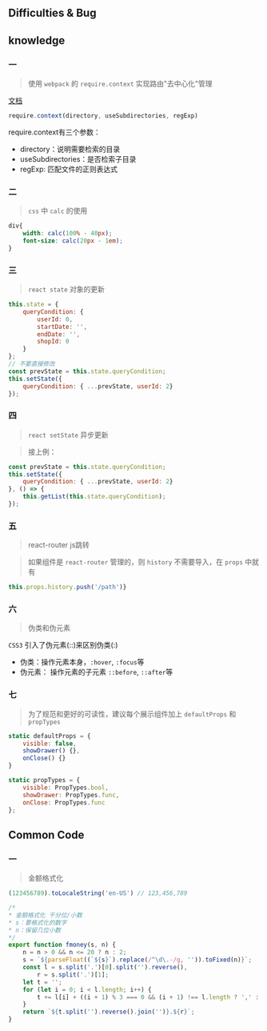 ## Difficulties & Bug

## knowledge

### 一

> 使用 `webpack` 的 `require.context` 实现路由"去中心化"管理

[文档](https://webpack.js.org/guides/dependency-management/#require-context)

```js
require.context(directory, useSubdirectories, regExp)
```

require.context有三个参数：

* directory：说明需要检索的目录
* useSubdirectories：是否检索子目录
* regExp: 匹配文件的正则表达式

### 二

> `css` 中 `calc` 的使用

```css
div{
    width: calc(100% - 40px);
    font-size: calc(20px - 1em);
}
```

### 三

> `react state` 对象的更新

```js
this.state = {
    queryCondition: {
        userId: 0,
        startDate: '',
        endDate: '',
        shopId: 0
    }
};
// 不要直接修改
const prevState = this.state.queryCondition;
this.setState({
    queryCondition: { ...prevState, userId: 2}
});
```

### 四

> `react setState` 异步更新

> 接上例：

```js
const prevState = this.state.queryCondition;
this.setState({
    queryCondition: { ...prevState, userId: 2}
}, () => {
    this.getList(this.state.queryCondition);
});
```

### 五

> react-router js跳转

> 如果组件是 `react-router` 管理的，则 `history` 不需要导入，在 `props` 中就有

```js
this.props.history.push('/path')}
```

### 六

> 伪类和伪元素

`CSS3` 引入了伪元素(::)来区别伪类(:)

* 伪类：操作元素本身，`:hover`, `:focus`等
* 伪元素： 操作元素的子元素 `::before`, `::after`等

### 七

> 为了规范和更好的可读性，建议每个展示组件加上 `defaultProps` 和 `propTypes`

```js
static defaultProps = {
    visible: false,
    showDrawer() {},
    onClose() {}
}

static propTypes = {
    visible: PropTypes.bool,
    showDrawer: PropTypes.func,
    onClose: PropTypes.func
};
```

## Common Code

### 一

> 金额格式化

```js
(123456789).toLocaleString('en-US') // 123,456,789

/*
* 金额格式化 千分位/小数
* s：要格式化的数字
* n：保留几位小数
*/
export function fmoney(s, n) {
    n = n > 0 && n <= 20 ? n : 2;
    s = `${parseFloat((`${s}`).replace(/^\d\.-/g, '')).toFixed(n)}`;
    const l = s.split('.')[0].split('').reverse(),
        r = s.split('.')[1];
    let t = '';
    for (let i = 0; i < l.length; i++) {
        t += l[i] + ((i + 1) % 3 === 0 && (i + 1) !== l.length ? ',' : '');
    }
    return `${t.split('').reverse().join('')}.${r}`;
}
```